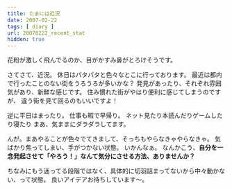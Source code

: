 ```yaml
---
title: たまには近況
date: 2007-02-22
tags: [ diary ]
url: 20070222_recent_stat
hidden: true
---
```

花粉が激しく飛んでるのか、目がかすみ鼻がとろけそうです。

さてさて、近況。
休日はパタパタと色々なとこに行っております。
最近は都内で行ったことのない街をうろうろが多いかな？
発見があったり、それぞれ雰囲気があり、新鮮な感じです。
住み慣れた街がやはり便利に感じてしまうのですが、 違う街を見て回るのもいいですよ！

逆に平日はまったり。
仕事も暇で早帰り。
ネット見たり本読んだりゲームしたり寝たり
まあ、気ままにダラダラしてます。

んが。まあやることが色々でてきまして、そっちもやらなきゃやらなきゃ。
気ばかり焦ってしまい、手がつかない状態。
いかんなぁ。
なんかこう、<strong>自分を一念発起させて「やろう！」なんて気分にさせる方法、ありませんか？</strong>

ちなみにもう迷ってる段階ではなく、具体的に切羽詰まってないから中々動かない、って状態。
良いアイデアお待ちしています～。
